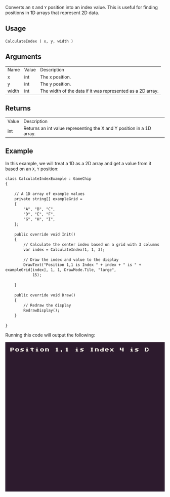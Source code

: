 Converts an `X` and `Y` position into an index value. This is useful for finding positions in 1D arrays that represent 2D data.

## Usage

`CalculateIndex ( x, y, width )`

## Arguments

<table>
  <tr>
    <td>Name</td>
    <td>Value</td>
    <td>Description</td>
  </tr>
  <tr>
    <td>x</td>
    <td>int</td>
    <td>The x position.</td>
  </tr>
  <tr>
    <td>y</td>
    <td>int</td>
    <td>The y position.</td>
  </tr>
  <tr>
    <td>width</td>
    <td>int</td>
    <td>The width of the data if it was represented as a 2D array.</td>
  </tr>
</table>


## Returns

<table>
  <tr>
    <td>Value</td>
    <td>Description</td>
  </tr>
  <tr>
    <td>int</td>
    <td>Returns an int value representing the X and Y position in a 1D array.</td>
  </tr>
</table>


## Example

In this example, we will treat a 1D as a 2D array and get a value from it based on an `X`, `Y` position:

    class CalculateIndexExample : GameChip
    {
        
        // A 1D array of example values
        private string[] exampleGrid =
        {
            "A", "B", "C",
            "D", "E", "F",
            "G", "H", "I",
        };

        public override void Init()
        { 
            // Calculate the center index based on a grid with 3 columns
            var index = CalculateIndex(1, 1, 3);

            // Draw the index and value to the display
            DrawText("Position 1,1 is Index " + index + " is " + exampleGrid[index], 1, 1, DrawMode.Tile, "large",
                15);

        }

        public override void Draw()
        { 
            // Redraw the display
            RedrawDisplay();
        }

    }

Running this code will output the following:

<p style="text-align:center"><img src="images/CalculateIndexOutput_image_0.png" /></p>


